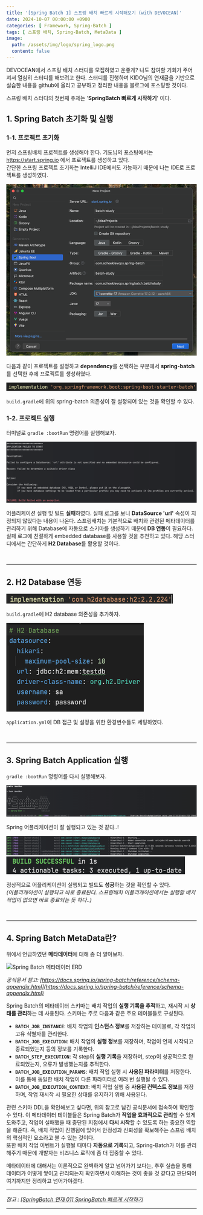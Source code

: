 ```yaml
---
title: '[Spring Batch 1] 스프링 배치 빠르게 시작해보기 (with DEVOCEAN)'
date: 2024-10-07 00:00:00 +0900
categories: [ Framework, Spring-Batch ]
tags: [ 스프링 배치, Spring-Batch, MetaData ]
image:
  path: /assets/img/logo/spring_logo.png
  content: false
---
```


DEVOCEAN에서 스프링 배치 스터디를 모집하였고 운좋게? 나도 참여할 기회가 주어져서 열심히 스터디를 해보려고 한다.
스터디를 진행하며 KIDO님의 연재글을 기반으로 실습한 내용을 github에 올리고 공부하고 정리한 내용을 블로그에 포스팅할 것이다.

스프링 배치 스터디의 첫번째 주제는 '**SpringBatch 빠르게 시작하기**' 이다.

## 1. Spring Batch 초기화 및 실행

### 1-1. 프로젝트 초기화

먼저 스프링배치 프로젝트를 생성해야 한다. 기도님의 포스팅에서는 https://start.spring.io 에서 프로젝트를 생성하고 있다.  
간단한 스프링 프로젝트 초기화는 IntelliJ IDE에서도 가능하기 때문에 나는 IDE로 프로젝트를 생성하였다.

![img.png](https://github.com/youngkim90/spring-batch-study/raw/main/study/1_week/img.png)

다음과 같이 프로젝트를 설정하고 **dependency**를 선택하는 부분에서 **spring-batch**를 선택한 후에 프로젝트를 생성하였다.

![img_7.png](https://github.com/youngkim90/spring-batch-study/raw/main/study/1_week/img_7.png)

`build.gradle`에 위의 spring-batch 의존성이 잘 설정되어 있는 것을 확인할 수 있다.

### 1-2. 프로젝트 실행

터미널로 `gradle :bootRun` 명령어를 실행해보자.

![img_1.png](https://github.com/youngkim90/spring-batch-study/raw/main/study/1_week/img_1.png)

어플리케이션 실행 및 빌드 **실패**하였다. 실패 로그를 보니 **DataSource 'url'** 속성이 지정되지 않았다는 내용이 나온다.
스프링배치는 기본적으로 배치와 관련된 메타데이터를 관리하기 위해 Database에 자동으로 스키마를 생성하기 때문에 **DB 연동**이 필요하다.  
실패 로그에 친절하게 embedded database를 사용할 것을 추천하고 있다. 해당 스터디에서는 간단하게 **H2 Database**를 활용할 것이다.

<br>

---

## 2. H2 Database 연동

![img_2.png](https://github.com/youngkim90/spring-batch-study/raw/main/study/1_week/img_2.png)

`build.gradle`에 H2 database 의존성을 추가하자.

![img_3.png](https://github.com/youngkim90/spring-batch-study/raw/main/study/1_week/img_3.png)

`application.yml`에 DB 접근 및 설정을 위한 환경변수들도 세팅하였다.

<br>

---

## 3. Spring Batch Application 실행

`gradle :bootRun` 명령어를 다시 실행해보자.

![img_6.png](https://github.com/youngkim90/spring-batch-study/raw/main/study/1_week/img_6.png)

Spring 어플리케이션이 잘 실행되고 있는 것 같다..!

![img_4.png](https://github.com/youngkim90/spring-batch-study/raw/main/study/1_week/img_4.png)
![img_5.png](https://github.com/youngkim90/spring-batch-study/raw/main/study/1_week/img_5.png)

정상적으로 어플리케이션이 실행되고 빌드도 **성공**하는 것을 확인할 수 있다.  
*(어플리케이션이 실행되고 바로 종료된다. 스프링배치 어플리케이션에서는 실행할 배치 작업이 없으면 바로 종료되는 듯 하다..)*

<br>

---

## 4. Spring Batch MetaData란?

위에서 언급하였던 **메타데이터**에 대해 좀 더 알아보자.

![Spring Batch 메타데이터 ERD](https://docs.spring.io/spring-batch/reference/_images/meta-data-erd.png)

*공식문서
참고: [https://docs.spring.io/spring-batch/reference/schema-appendix.html](https://docs.spring.io/spring-batch/reference/schema-appendix.html)*

Spring Batch의 메타데이터 스키마는 배치 작업의 **실행 기록을 추적**하고, 재시작 시 **상태를 관리**하는 데 사용된다. 스키마는 주로 다음과 같은 주요 테이블들로 구성된다.

- **`BATCH_JOB_INSTANCE`**: 배치 작업의 **인스턴스 정보**를 저장하는 테이블로, 각 작업의 고유 식별자를 관리한다.
- **`BATCH_JOB_EXECUTION`**: 배치 작업의 **실행 정보**를 저장하며, 작업이 언제 시작되고 종료되었는지 등의 정보를 기록한다.
- **`BATCH_STEP_EXECUTION`**: 각 step의 **실행 기록**을 저장하며, step이 성공적으로 완료되었는지, 오류가 발생했는지를 추적한다.
- **`BATCH_JOB_EXECUTION_PARAMS`**: 배치 작업 실행 시 **사용된 파라미터**를 저장한다. 이를 통해 동일한 배치 작업이 다른 파라미터로 여러 번 실행될 수 있다.
- **`BATCH_JOB_EXECUTION_CONTEXT`**: 배치 작업 실행 중 **사용된 컨텍스트 정보**를 저장하며, 작업 재시작 시 필요한 상태를 유지하기 위해 사용된다.

관련 스키마 DDL을 확인해보고 싶다면, 위의 참고로 남긴 공식문서에 접속하여 확인할 수 있다.
이 메타데이터 테이블들은 Spring Batch가 **작업을 효과적으로 관리**할 수 있게 도와주고, 작업이 실패했을 때 중단된 지점에서 **다시 시작**할 수 있도록 하는 중요한 역할을 해준다.
즉, 배치 작업이 진행됨에 있어서 안정성과 신뢰성을 확보해주는 스프링 배치의 핵심적인 요소라고 볼 수 있는 것이다.  
또한 배치 작업 이벤트가 실행될 때마다 **자동으로 기록**되고, Spring-Batch가 이를 관리해주기 때문에 개발자는 비즈니스 로직에 좀 더 집중할 수 있다.

메타데이터에 대해서는 이론적으로 완벽하게 알고 넘어가기 보다는, 추후 실습을 통해 데이터가 어떻게 쌓이고 관리되는지 확인하면서 이해하는 것이 좋을 것 같다고 판단되어 여기까지만 정리하고 넘어가야겠다.

---

*참고 : [[SpringBatch 연재 01] SpringBatch 빠르게 시작하기](https://devocean.sk.com/blog/techBoardDetail.do?ID=166164#none)*

---
